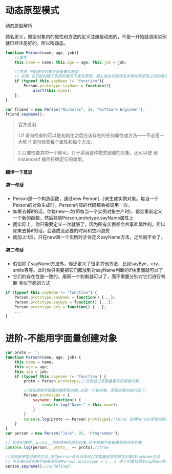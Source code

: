 动态原型模式
======
动态原型解析

顾名思义，原型对象内的属性和方法的定义注册是动态的，不是一开始就调用实例就已经注册好的。所以叫动态。

```javascript
function Person(name, age, job){
    //属性
    this.name = name; this.age = age; this.job = job;

    //方法 不能使用对象字面量重写原型
    // 如果 在已经创建了实例的情况下重写原型，那么就会切断现有实例与新原型之间的联系。
    if (typeof this.sayName != "function"){
        Person.prototype.sayName = function(){
            alert(this.name);
    };
}

var friend = new Person("Nicholas", 29, "Software Engineer");
friend.sayName();
```

>官方说明

>1.if 语句检查的可以是初始化之后应该存在的任何属性或方法——不必用一大堆 if 语句检查每个属性和每个方法;

>2.只要检查其中一个即可。对于采用这种模式创建的对象，还可以使 用 instanceof 操作符确定它的类型。

#### 翻译一下意思

##### 第一句话
- Person是一个构造函数，通过new Person(...)来生成实例对象。每当一个Person的对象生成时，Person内部的代码都会被调用一次。
- 如果去掉if的话，你每new一次(即每当一个实例对象生产时)，都会重新定义一个新的函数，然后挂到Person.prototype.sayName属性上
- 而实际上，你只需要定义一次就够了，因为所有实例都会共享此属性的。所以如果去掉if的话，会造成没必要的时间和空间浪费
- 而加上if后，只在new第一个实例时才会定义sayName方法，之后就不会了。

##### 第二句话
- 假设除了sayName方法外，你还定义了很多其他方法，比如sayBye、cry、smile等等。此时你只需要把它们都放到对sayName判断的if块里面就可以了
- 它们的存在性是一致的，用同一个判断就可以了，而不需要分别对它们进行判断
类似下面的方式
```javascript
if (typeof this.sayName != "function") {
    Person.prototype.sayName = function() {...};
    Person.prototype.sayBye = function() {...};
    Person.prototype.cry = function() {...};
    ...
}
```

进阶-不能用字面量创建对象
=============
```javascript
var proto = '';
function Person(name, age, job) {
    this.name = name;
    this.age = age;
    this.job = job;
    if (typeof this.sayname != 'function') {
        proto = Person.prototype;//没有经过字面量重写的原型对象

        //假如使用字面量创建原型对象,这是一个新对象，原型对象的指向变了。
        Person.prototype = {
            sayname: function() {
                console.log("Name:" + this.name);
            }
        }
        console.log(proto == Person.prototype)//false 说明Person原型对象已被重写改变
    }
}
var person = new Person("Jack", 25, 'Programmer');

// 实例对象的__proto__指向原先的原型对象,而不是被字面量重写的原型对象
console.log(person.__proto__ == proto);//true

//没有新原型对象的方法,因为person是去没有经过字面量改写的原型对象找sayName方法
// 不会去经过对象字面量改写的Person.prototype = {...} 这个对象找原型sayName方法
person.sayname();//undefined
```

